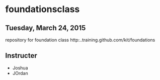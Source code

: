 # foundationsclass
## Tuesday, March 24, 2015
repository for foundation class  http:..training.github.com/kit/foundations


## Instructer
  * Joshua
  * JOrdan 
  
